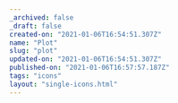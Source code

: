 ```yaml
---
_archived: false
_draft: false
created-on: "2021-01-06T16:54:51.307Z"
name: "Plot"
slug: "plot"
updated-on: "2021-01-06T16:54:51.307Z"
published-on: "2021-01-06T16:57:57.187Z"
tags: "icons"
layout: "single-icons.html"
---
```



